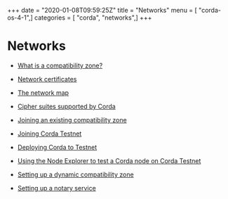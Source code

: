 +++
date = "2020-01-08T09:59:25Z"
title = "Networks"
menu = [ "corda-os-4-1",]
categories = [ "corda", "networks",]
+++


# Networks


* [What is a compatibility zone?](compatibility-zones.md)

* [Network certificates](permissioning.md)

* [The network map](network-map.md)

* [Cipher suites supported by Corda](cipher-suites.md)

* [Joining an existing compatibility zone](joining-a-compatibility-zone.md)

* [Joining Corda Testnet](corda-testnet-intro.md)

* [Deploying Corda to Testnet](deploy-to-testnet-index.md)

* [Using the Node Explorer to test a Corda node on Corda Testnet](testnet-explorer-corda.md)

* [Setting up a dynamic compatibility zone](setting-up-a-dynamic-compatibility-zone.md)

* [Setting up a notary service](running-a-notary.md)




